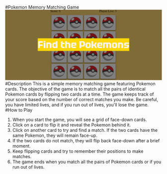 #Pokemon Memory Matching Game
![Alt text](<images/Screenshot -1.png>)
#Description
This is a simple memory matching game featuring Pokemon cards. The objective of the game is to match all the pairs of identical Pokemon cards by flipping two cards at a time. The game keeps track of your score based on the number of correct matches you make. Be careful, you have limited lives, and if you run out of lives, you'll lose the game.
#How to Play
1. When you start the game, you will see a grid of face-down cards.
2. Click on a card to flip it and reveal the Pokemon behind it.
3. Click on another card to try and find a match. If the two cards have the same Pokemon, they will remain face-up.
4. If the two cards do not match, they will flip back face-down after a brief moment.
5. Keep flipping cards and try to remember their positions to make matches.
6. The game ends when you match all the pairs of Pokemon cards or if you run out of lives.
